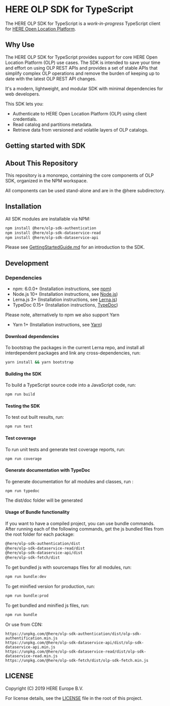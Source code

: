 # HERE OLP SDK for TypeScript

The HERE OLP SDK for TypeScript is a _work-in-progress_ TypeScript client for [HERE Open Location Platform](https://platform.here.com).

## Why Use

The HERE OLP SDK for TypeScript provides support for core HERE Open Location Platform (OLP) use cases. The SDK is intended to save your time and effort on using OLP REST APIs and provides a set of stable APIs that simplify complex OLP operations and remove the burden of keeping up to date with the latest OLP REST API changes.

It's a modern, lightweight, and modular SDK with minimal dependencies for web developers.

This SDK lets you:

* Authenticate to HERE Open Location Platform (OLP) using client credentials.
* Read catalog and partitions metadata.
* Retrieve data from versioned and volatile layers of OLP catalogs.

## Getting started with SDK

## About This Repository

This repository is a monorepo, containing the core components of OLP SDK, organized in the NPM workspace.

All components can be used stand-alone and are in the @here subdirectory.

## Installation

All SDK modules are installable via NPM:

```sh
npm install @here/olp-sdk-authentication
npm install @here/olp-sdk-dataservice-read
npm install @here/olp-sdk-dataservice-api
```
Please see [GettingStartedGuide.md](docs/GettingStartedGuide.md) for an introduction to the SDK.

## Development

### Dependencies

* npm: 6.0.0+ (Installation instructions, see [npm](https://www.npmjs.com/))
* Node.js 10+ (Installation instructions, see [Node.js](http://nodejs.org))
* Lerna.js 3+ (Installation instructions, see [Lerna.js](http://lerna.js.org))
* TypeDoc 0.15+ (Installation instructions, [TypeDoc](http://typedoc.org))

Please note, alternatively to npm we also support Yarn
* Yarn 1+ (Installation instructions, see [Yarn](http://yarnpkg.com))

#### Download dependencies

To bootstrap the packages in the current Lerna repo, and install all interdependent packages and link any cross-dependencies, run:

```sh
yarn install && yarn bootstrap
```

#### Building the SDK

To build a TypeScript source code into a JavaScript code, run:

```sh
npm run build
```

#### Testing the SDK

To test out built results, run:

```sh
npm run test
```

#### Test coverage

To run unit tests and generate test coverage reports, run:

```sh
npm run coverage
```

#### Generate documentation with TypeDoc

To generate documentation for all modules and classes, run :

```sh
npm run typedoc
```
The dist/doc folder will be generated

#### Usage of Bundle functionality

If you want to have a compiled project, you can use bundle commands. After running each of the following commands, get the js bundled files from the root folder for each package:

```sh
@here/olp-sdk-authentication/dist
@here/olp-sdk-dataservice-read/dist
@here/olp-sdk-dataservice-api/dist
@here/olp-sdk-fetch/dist
```

To get bundled js with sourcemaps files for all modules, run:

```sh
npm run bundle:dev
```

To get minified version for production, run:

```sh
npm run bundle:prod
```

To get bundled and minified js files, run:

```sh
npm run bundle
```

Or use from CDN:

```
https://unpkg.com/@here/olp-sdk-authentication/dist/olp-sdk-authentification.min.js
https://unpkg.com/@here/olp-sdk-dataservice-api/dist/olp-sdk-dataservice-api.min.js
https://unpkg.com/@here/olp-sdk-dataservice-read/dist/olp-sdk-dataservice-read.min.js
https://unpkg.com/@here/olp-sdk-fetch/dist/olp-sdk-fetch.min.js
```

## LICENSE

Copyright (C) 2019 HERE Europe B.V.

For license details, see the [LICENSE](LICENSE) file in the root of this project.
